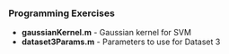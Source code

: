 ### Programming Exercises
- **gaussianKernel.m** - Gaussian kernel for SVM
- **dataset3Params.m** - Parameters to use for Dataset 3
